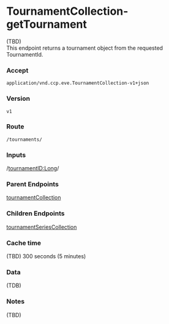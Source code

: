 # TournamentCollection-getTournament
(TBD)  
This endpoint returns a tournament object from the requested TournamentId.

### Accept
`application/vnd.ccp.eve.TournamentCollection-v1+json`

### Version
`v1`

### Route
`/tournaments/`

### Inputs
/<tournamentID:Long>/

### Parent Endpoints
[tournamentCollection](tournamentCollection.md)

### Children Endpoints
[tournamentSeriesCollection](tournamentSeriesCollection.md)

### Cache time

(TBD) 300 seconds (5 minutes)

### Data
(TDB)        
        		
### Notes
(TBD)

